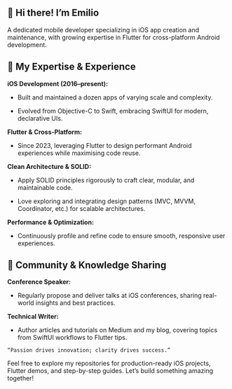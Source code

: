 ## 👋 Hi there! I’m Emilio

A dedicated mobile developer specializing in iOS app creation and maintenance, with growing expertise in Flutter for cross-platform Android development.

## 🚀 My Expertise & Experience
**iOS Development (2016–present):**

* Built and maintained a dozen apps of varying scale and complexity.

* Evolved from Objective-C to Swift, embracing SwiftUI for modern, declarative UIs.

**Flutter & Cross-Platform:**

* Since 2023, leveraging Flutter to design performant Android experiences while maximising code reuse.

**Clean Architecture & SOLID:**

* Apply SOLID principles rigorously to craft clear, modular, and maintainable code.

* Love exploring and integrating design patterns (MVC, MVVM, Coordinator, etc.) for scalable architectures.

**Performance & Optimization:** 

* Continuously profile and refine code to ensure smooth, responsive user experiences.

## 🌱 Community & Knowledge Sharing
**Conference Speaker:**

* Regularly propose and deliver talks at iOS conferences, sharing real-world insights and best practices.

**Technical Writer:**

* Author articles and tutorials on Medium and my blog, covering topics from SwiftUI workflows to Flutter tips.

```
“Passion drives innovation; clarity drives success.”
```

Feel free to explore my repositories for production-ready iOS projects, Flutter demos, and step-by-step guides. Let’s build something amazing together!
